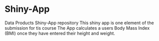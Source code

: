 # Shiny-App
Data Products Shiny-App repository
This shiny app is one element of the submission for tis course
The App calculates a users Body Mass Index (BMI) once they have entered their height and weight.

